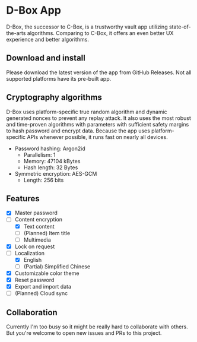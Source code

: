 # D-Box App

D-Box, the successor to C-Box, is a trustworthy vault app utilizing state-of-the-arts algorithms.
Comparing to C-Box, it offers an even better UX experience and better algorithms.

## Download and install

Please download the latest version of the app from GitHub Releases.
Not all supported platforms have its pre-built app.

## Cryptography algorithms

D-Box uses platform-specific true random algorithm and dynamic generated nonces to prevent any replay attack.
It also uses the most robust and time-proven algorithms with parameters with sufficient safety margins to hash password and encrypt data.
Because the app uses platform-specific APIs whenever possible, it runs fast on nearly all devices.

- Password hashing: Argon2id
    - Parallelism: 1
    - Memory: 47104 kBytes
    - Hash length: 32 Bytes
- Symmetric encryption: AES-GCM
    - Length: 256 bits

## Features

- [x] Master password
- [ ] Content encryption
    - [x] Text content
    - [ ] (Planned) Item title
    - [ ] Multimedia
- [x] Lock on request
- [ ] Localization
    - [x] English
    - [ ] (Partial) Simplified Chinese
- [x] Customizable color theme
- [x] Reset password
- [x] Export and import data
- [ ] (Planned) Cloud sync

## Collaboration

Currently I'm too busy so it might be really hard to collaborate with others.
But you're welcome to open new issues and PRs to this project.

